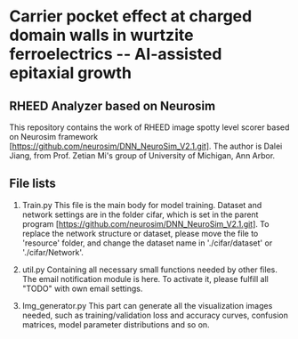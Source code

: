 # Carrier pocket effect at charged domain walls in wurtzite ferroelectrics -- AI-assisted epitaxial growth
## RHEED Analyzer based on Neurosim

This repository contains the work of RHEED image spotty level scorer based on Neurosim framework [https://github.com/neurosim/DNN_NeuroSim_V2.1.git]. The author is Dalei Jiang, from Prof. Zetian Mi's group of University of Michigan, Ann Arbor.

## File lists

1. Train.py
This file is the main body for model training. Dataset and network settings are in the folder cifar, which is set in the parent program [https://github.com/neurosim/DNN_NeuroSim_V2.1.git]. To replace the network structure or dataset, please move the file to 'resource' folder, and change the dataset name in './cifar/dataset' or './cifar/Network'.

2. util.py
Containing all necessary small functions needed by other files. The email notification module is here. To activate it, please fulfill all "TODO" with own email settings.

3. Img_generator.py
This part can generate all the visualization images needed, such as training/validation loss and accuracy curves, confusion matrices, model parameter distributions and so on.
